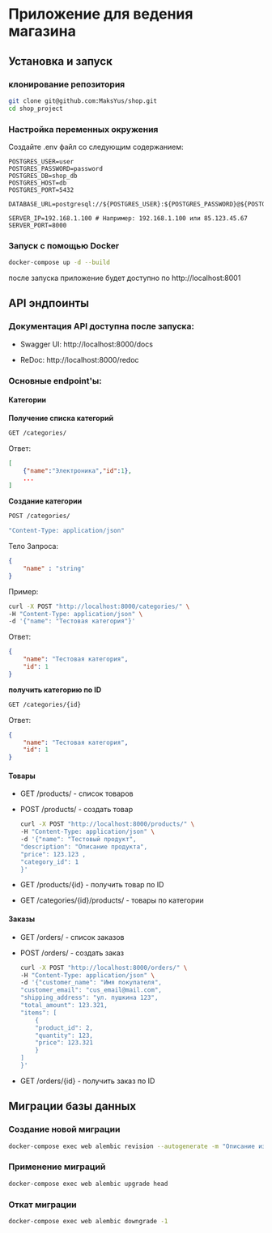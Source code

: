 # Приложение для ведения магазина
## Установка и запуск
### клонирование репозитория
```bash
git clone git@github.com:MaksYus/shop.git
cd shop_project
```
### Настройка переменных окружения
Создайте .env файл со следующим содержанием:
```
POSTGRES_USER=user
POSTGRES_PASSWORD=password
POSTGRES_DB=shop_db
POSTGRES_HOST=db
POSTGRES_PORT=5432

DATABASE_URL=postgresql://${POSTGRES_USER}:${POSTGRES_PASSWORD}@${POSTGRES_HOST}:${POSTGRES_PORT}/${POSTGRES_DB}

SERVER_IP=192.168.1.100 # Например: 192.168.1.100 или 85.123.45.67
SERVER_PORT=8000
```
### Запуск с помощью Docker
```bash
docker-compose up -d --build
```
после запуска приложение будет доступно по http://localhost:8001

## API эндпоинты
### Документация API доступна после запуска:

+ Swagger UI: http://localhost:8000/docs

+ ReDoc: http://localhost:8000/redoc

### Основные endpoint'ы:

#### Категории 

**Получение списка категорий**
``` bash
GET /categories/
```
Ответ:
```json
[
    {"name":"Электроника","id":1},
    ...
]
```

**Создание категории**  
```bash
POST /categories/

"Content-Type: application/json"
```
Тело Запроса:
```json
{
    "name" : "string"
}
```

Пример:
```bash
curl -X POST "http://localhost:8000/categories/" \
-H "Content-Type: application/json" \
-d '{"name": "Тестовая категория"}'
```

Ответ:
```json
{
    "name": "Тестовая категория",
    "id": 1
}
```

**получить категорию по ID**

```bash
GET /categories/{id}
```
Ответ:
```json
{
    "name": "Тестовая категория",
    "id": 1
}
```

#### Товары 

+ GET /products/ - список товаров

+ POST /products/ - создать товар

    ```bash
    curl -X POST "http://localhost:8000/products/" \
    -H "Content-Type: application/json" \
    -d '{"name": "Тестовый продукт",
    "description": "Описание продукта",
    "price": 123.123 ,
    "category_id": 1
    }'
    ```

+ GET /products/{id} - получить товар по ID

+ GET /categories/{id}/products/ - товары по категории

#### Заказы
+ GET /orders/ - список заказов

+ POST /orders/ - создать заказ
    ```bash
    curl -X POST "http://localhost:8000/orders/" \
    -H "Content-Type: application/json" \
    -d '{"customer_name": "Имя покупателя",
    "customer_email": "cus_email@mail.com",
    "shipping_address": "ул. пушкина 123",
    "total_amount": 123.321,
    "items": [
        {
        "product_id": 2,
        "quantity": 123,
        "price": 123.321
        }
    ]
    }'
    ```

+ GET /orders/{id} - получить заказ по ID

## Миграции базы данных
### Создание новой миграции
```bash
docker-compose exec web alembic revision --autogenerate -m "Описание изменений"
```
### Применение миграций
```bash
docker-compose exec web alembic upgrade head
```
### Откат миграции
```bash
docker-compose exec web alembic downgrade -1
```
